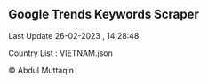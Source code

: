 

## Google Trends Keywords Scraper 
 
Last Update 26-02-2023 , 14:28:48

Country List :
VIETNAM.json



© Abdul Muttaqin 
